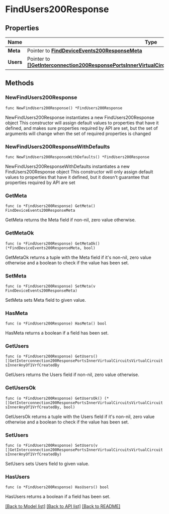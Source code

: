 # FindUsers200Response

## Properties

Name | Type | Description | Notes
------------ | ------------- | ------------- | -------------
**Meta** | Pointer to [**FindDeviceEvents200ResponseMeta**](FindDeviceEvents200ResponseMeta.md) |  | [optional] 
**Users** | Pointer to [**[]GetInterconnection200ResponsePortsInnerVirtualCircuitsVirtualCircuitsInnerAnyOf1VrfCreatedBy**](GetInterconnection200ResponsePortsInnerVirtualCircuitsVirtualCircuitsInnerAnyOf1VrfCreatedBy.md) |  | [optional] 

## Methods

### NewFindUsers200Response

`func NewFindUsers200Response() *FindUsers200Response`

NewFindUsers200Response instantiates a new FindUsers200Response object
This constructor will assign default values to properties that have it defined,
and makes sure properties required by API are set, but the set of arguments
will change when the set of required properties is changed

### NewFindUsers200ResponseWithDefaults

`func NewFindUsers200ResponseWithDefaults() *FindUsers200Response`

NewFindUsers200ResponseWithDefaults instantiates a new FindUsers200Response object
This constructor will only assign default values to properties that have it defined,
but it doesn't guarantee that properties required by API are set

### GetMeta

`func (o *FindUsers200Response) GetMeta() FindDeviceEvents200ResponseMeta`

GetMeta returns the Meta field if non-nil, zero value otherwise.

### GetMetaOk

`func (o *FindUsers200Response) GetMetaOk() (*FindDeviceEvents200ResponseMeta, bool)`

GetMetaOk returns a tuple with the Meta field if it's non-nil, zero value otherwise
and a boolean to check if the value has been set.

### SetMeta

`func (o *FindUsers200Response) SetMeta(v FindDeviceEvents200ResponseMeta)`

SetMeta sets Meta field to given value.

### HasMeta

`func (o *FindUsers200Response) HasMeta() bool`

HasMeta returns a boolean if a field has been set.

### GetUsers

`func (o *FindUsers200Response) GetUsers() []GetInterconnection200ResponsePortsInnerVirtualCircuitsVirtualCircuitsInnerAnyOf1VrfCreatedBy`

GetUsers returns the Users field if non-nil, zero value otherwise.

### GetUsersOk

`func (o *FindUsers200Response) GetUsersOk() (*[]GetInterconnection200ResponsePortsInnerVirtualCircuitsVirtualCircuitsInnerAnyOf1VrfCreatedBy, bool)`

GetUsersOk returns a tuple with the Users field if it's non-nil, zero value otherwise
and a boolean to check if the value has been set.

### SetUsers

`func (o *FindUsers200Response) SetUsers(v []GetInterconnection200ResponsePortsInnerVirtualCircuitsVirtualCircuitsInnerAnyOf1VrfCreatedBy)`

SetUsers sets Users field to given value.

### HasUsers

`func (o *FindUsers200Response) HasUsers() bool`

HasUsers returns a boolean if a field has been set.


[[Back to Model list]](../README.md#documentation-for-models) [[Back to API list]](../README.md#documentation-for-api-endpoints) [[Back to README]](../README.md)


